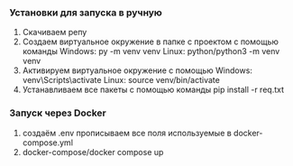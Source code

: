 
### Установки для запуска в ручную
1. Скачиваем репу
2. Создаем виртуальное окружение в папке с проектом с помощью команды
  Windows: py -m venv venv
  Linux: python/python3 -m venv venv
3. Активируем виртуальное окружение с помощью
     Windows: venv\Scripts\activate
     Linux: source venv/bin/activate
4. Устанавливаем все пакеты с помощью команды pip install -r req.txt

### Запуск через Docker 
1. создаём .env прописываем все поля используемые в docker-compose.yml
2. docker-compose/docker compose up



